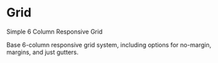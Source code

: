 # Grid
Simple 6 Column Responsive Grid

Base 6-column responsive grid system, including options for no-margin, margins, and just gutters.
